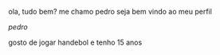 ola, tudo bem? me chamo pedro seja bem vindo ao meu perfil

*pedro*

gosto de jogar handebol e tenho 15 anos 
